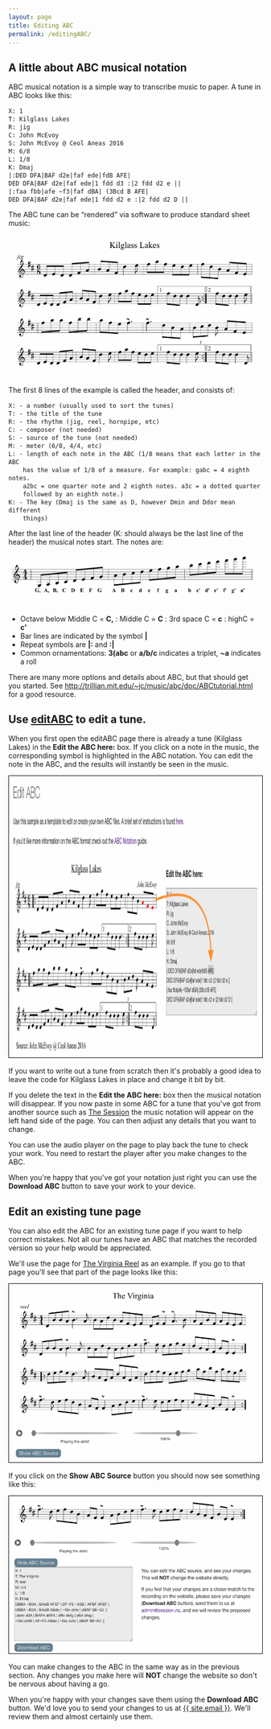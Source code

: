 ```yaml
---
layout: page
title: Editing ABC
permalink: /editingABC/
---
```


A little about ABC musical notation
-------

ABC musical notation is a simple way to transcribe music to paper. A tune in ABC looks like this:

    X: 1
    T: Kilglass Lakes
    R: jig
    C: John McEvoy
    S: John McEvoy @ Ceol Aneas 2016
    M: 6/8
    L: 1/8
    K: Dmaj
    |:DED DFA|BAF d2e|faf ede|fdB AFE|
    DED DFA|BAF d2e|faf ede|1 fdd d3 :|2 fdd d2 e ||
    |:faa fbb|afe ~f3|faf dBA| (3Bcd B AFE|
    DED DFA|BAF d2e|faf ede|1 fdd d2 e :|2 fdd d2 D ||

The ABC tune can be “rendered” via software to produce standard sheet music:

![music-image](/images/kilglass-lakes.png "Image from ABC source")

The first 8 lines of the example is called the header, and consists of:

    X: - a number (usually used to sort the tunes)
    T: - the title of the tune
    R: - the rhythm (jig, reel, hornpipe, etc)
    C: - composer (not needed)
    S: - source of the tune (not needed)
    M: - meter (6/8, 4/4, etc)
    L: - length of each note in the ABC (1/8 means that each letter in the ABC
        has the value of 1/8 of a measure. For example: gabc = 4 eighth notes.
        a2bc = one quarter note and 2 eighth notes. a3c = a dotted quarter
        followed by an eighth note.)
    K: - The key (Dmaj is the same as D, however Dmin and Ddor mean different
        things)

After the last line of the header (K: should always be the last line of the header)
the musical notes start. The notes are:

![notes-image](/images/notes.png)

* Octave below Middle C = **C,** : Middle C = **C** : 3rd space C = **c** : highC = **c’**
* Bar lines are indicated by the symbol **\|**
* Repeat symbols are **\|:** and **:\|**
* Common ornamentations: **3(abc** or **a/b/c** indicates a triplet, **~a** indicates a roll

There are many more options and details about ABC, but that should get you started.
See <a href="http://trillian.mit.edu/~jc/music/abc/doc/ABCtutorial.html">
http://trillian.mit.edu/~jc/music/abc/doc/ABCtutorial.html</a> for a good resource.

Use <a href="/editABC/">editABC</a> to edit a tune.
---------------

When you first open the editABC page there is already a tune (Kilglass Lakes) in
the **Edit the ABC here:** box. If you click on a note in the music, the
corresponding symbol is highlighted in the ABC notation. You can edit the note
in the ABC, and the results will instantly be seen in the music.

<img src="/images/editABC.png" alt="editABC-image" style="border:1px solid black;" width="1131" height="560">

If you want to write out a tune from scratch then it's probably a good idea to leave the
code for Kilglass Lakes in place and change it bit by bit.

If you delete the text in the **Edit the ABC here:** box then the musical notation
will disappear. If you now paste in some ABC for a tune that you've got from another
source such as <a href="https://thesession.org">The Session</a> the music notation will
appear on the left hand side of the page. You can then adjust any details that you want
to change.

You can use the audio player on the page to play back the tune to check your work.
You need to restart the player after you make changes to the ABC.

When you're happy that you've got your notation just right you can use the **Download ABC**
button to save your work to your device.

Edit an existing tune page
------------

You can also edit the ABC for an existing tune page if you want to help correct mistakes. Not all
our tunes have an ABC that matches the recorded version so your help would be appreciated.

We'll use the page for <a href="/tunes/virginia-reel">The Virginia Reel</a> as an example.
If you go to that page you'll see that part of the page looks like this:

<img src="/images/virginia.png" alt="virginia-image" style="border:1px solid black;">

If you click on the **Show ABC Source** button you should now see something like this:

<img src="/images/virginia-abc.png" alt="virginia-image" style="border:1px solid black;">

You can make changes to the ABC in the same way as in the previous section. Any changes
you make here will **NOT** change the website so don't be nervous about having a go.

When you're happy with your changes save them using the **Download ABC** button. We'd love
you to send your changes to us at <a href="mailto:{{ site.email }}">{{ site.email }}</a>.
We'll review them and almost certainly use them.
